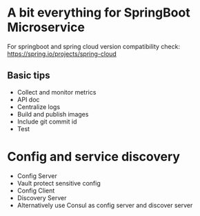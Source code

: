 # A bit everything for SpringBoot Microservice
For springboot and spring cloud version compatibility check: https://spring.io/projects/spring-cloud

## Basic tips
* Collect and monitor metrics
* API doc
* Centralize logs
* Build and publish images
* Include git commit id
* Test

# Config and service discovery
* Config Server
* Vault protect sensitive config
* Config Client
* Discovery Server
* Alternatively use Consul as config server and discover server